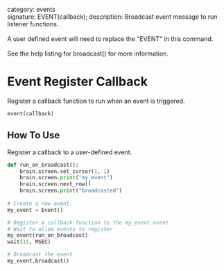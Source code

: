 category: events  
signature: EVENT(callback);
description: Broadcast event message to run listener functions.<br /><br />A user defined event will need to replace the "EVENT" in this command.<br /><br />See the help listing for broadcast() for more information.  

# Event Register Callback

Register a callback function to run when an event is triggered.

```python
event(callback)
```

## How To Use

Register a callback to a user-defined event.

```python
def run_on_broadcast():
    brain.screen.set_cursor(1, 1)
    brain.screen.print("my_event")
    brain.screen.next_row()
    brain.screen.print("broadcasted")
  
# Create a new event.
my_event = Event()

# Register a callback function to the my_event event
# Wait to allow events to register
my_event(run_on_broadcast)
wait(15, MSEC)

# Broadcast the event
my_event.broadcast()
```

<advanced>
</advanced>